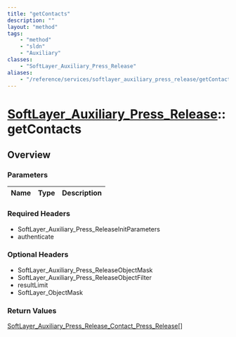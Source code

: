 ```yaml
---
title: "getContacts"
description: ""
layout: "method"
tags:
    - "method"
    - "sldn"
    - "Auxiliary"
classes:
    - "SoftLayer_Auxiliary_Press_Release"
aliases:
    - "/reference/services/softlayer_auxiliary_press_release/getContacts"
---
```

# [SoftLayer_Auxiliary_Press_Release](/reference/services/SoftLayer_Auxiliary_Press_Release)::getContacts




## Overview 


### Parameters 
|Name | Type | Description |
| --- | --- | --- |


### Required Headers
* SoftLayer_Auxiliary_Press_ReleaseInitParameters
* authenticate

### Optional Headers
* SoftLayer_Auxiliary_Press_ReleaseObjectMask
* SoftLayer_Auxiliary_Press_ReleaseObjectFilter
* resultLimit
* SoftLayer_ObjectMask

### Return Values
<a href='/reference/datatypes/SoftLayer_Auxiliary_Press_Release_Contact_Press_Release'>SoftLayer_Auxiliary_Press_Release_Contact_Press_Release[] </a>

